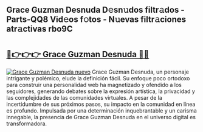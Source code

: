 ## Grace Guzman Desnuda D𝚎sn𝚞dos filtr𝚊dos - Parts-QQ8 Vid𝚎os f𝚘tos - N𝚞evas filtr𝚊ciones atr𝚊ctivas rbo9C

# <h2><a href="http://mbc8fwl.tromn.icu/?c=Grace+Guzman+Desnuda">🔗👉👉👉 Grace Guzman Desnuda 🔗🔗</a></h2>

[![Grace Guzman Desnuda nuevo](https://i.imgur.com/pEAQMta.gif)](http://mbc8fwl.tromn.icu/?c=Grace+Guzman+Desnuda)
Grace Guzman Desnuda, un personaje intrigante y polémico, elude la definición fácil. Su enfoque poco ortodoxo para construir una personalidad web ha magnetizado y ofendido a los seguidores, generando debates sobre la expresión artística, la privacidad y las complejidades de las comunidades virtuales. A pesar de la incertidumbre de sus próximos pasos, su impacto en la comunidad en línea es profundo. Impulsada por una determinación inquebrantable y un carisma innegable, la presencia de Grace Guzman Desnuda en el universo digital es transformadora.
